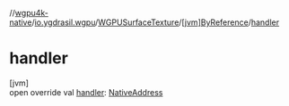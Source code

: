//[wgpu4k-native](../../../../index.md)/[io.ygdrasil.wgpu](../../index.md)/[WGPUSurfaceTexture](../index.md)/[[jvm]ByReference](index.md)/[handler](handler.md)

# handler

[jvm]\
open override val [handler](handler.md): [NativeAddress](../../../ffi/-native-address/index.md)